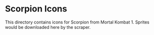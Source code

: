 # Scorpion Icons

This directory contains icons for Scorpion from Mortal Kombat 1.
Sprites would be downloaded here by the scraper.
